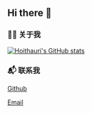 ## Hi there 👋

### 👨‍💻 关于我
[![Hoithauri's GitHub stats](https://github-readme-stats.vercel.app/api?username=hoithauri)](https://github.com/anuraghazra/github-readme-stats)

### 📬 联系我
[Github](https://github.com/hoithauri)

[Email](mailto:mail@hoithau.eu.org)
